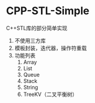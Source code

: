 # CPP-STL-Simple
C++STL库的部分简单实现
1. 不使用三方库
2. 模板封装，迭代器，操作符重载
3. 功能列表
   1. Array
   2. List
   3. Queue
   4. Stack
   5. String
   6. TreeKV（二叉平衡树）
